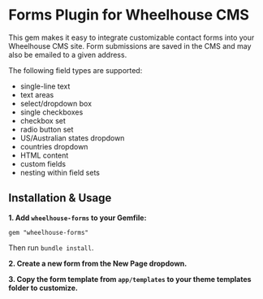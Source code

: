 Forms Plugin for Wheelhouse CMS
===============================

This gem makes it easy to integrate customizable contact forms into your Wheelhouse CMS site. Form submissions are saved in the CMS and may also be emailed to a given address.

The following field types are supported:

 - single-line text
 - text areas
 - select/dropdown box
 - single checkboxes
 - checkbox set
 - radio button set
 - US/Australian states dropdown
 - countries dropdown
 - HTML content
 - custom fields
 - nesting within field sets


Installation & Usage
--------------------

**1. Add `wheelhouse-forms` to your Gemfile:**

    gem "wheelhouse-forms"

Then run `bundle install`.

**2. Create a new form from the New Page dropdown.**

**3. Copy the form template from `app/templates` to your theme templates folder to customize.**
